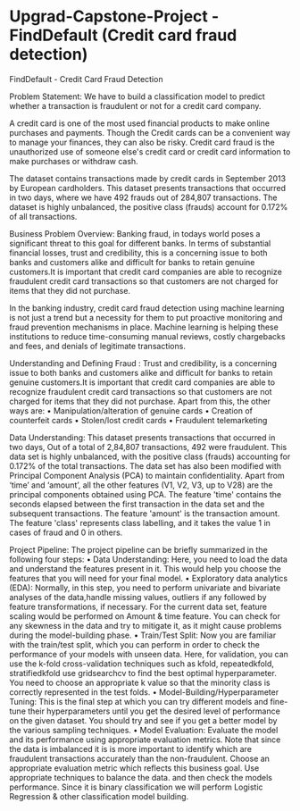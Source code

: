 # Upgrad-Capstone-Project - FindDefault (Credit card fraud detection)

FindDefault - Credit Card Fraud Detection 

Problem Statement:
We have to build a classification model to predict whether a transaction is fraudulent or not for a credit card company.

A credit card is one of the most used financial products to make online purchases and payments. Though the Credit cards can be a convenient way to manage your finances, they can also be risky. Credit card fraud is the unauthorized use of someone else's credit card or credit card information to make purchases or withdraw cash.

The dataset contains transactions made by credit cards in September 2013 by European cardholders. This dataset presents transactions that occurred in two days, where we have 492 frauds out of 284,807 transactions. The dataset is highly unbalanced, the positive class (frauds) account for 0.172% of all transactions.


Business Problem Overview:
Banking fraud, in todays world poses a significant threat to this goal for different banks. In terms of substantial financial losses, trust and credibility, this is a concerning issue to both banks and customers alike and difficult for banks to retain genuine customers.It is important that credit card companies are able to recognize fraudulent credit card transactions so that customers are not charged for items that they did not purchase. 

In the banking industry, credit card fraud detection using machine learning is not just a trend but a necessity for them to put proactive monitoring and fraud prevention mechanisms in place. Machine learning is helping these institutions to reduce time-consuming manual reviews, costly chargebacks and fees, and denials of legitimate transactions.

Understanding and Defining Fraud :
Trust and credibility, is a concerning issue to both banks and customers alike and difficult for banks to retain genuine customers.It is important that credit card companies are able to recognize fraudulent credit card transactions so that customers are not charged for items that they did not purchase.  Apart from this, the other ways are:
• Manipulation/alteration of genuine cards
• Creation of counterfeit cards
• Stolen/lost credit cards
• Fraudulent telemarketing

Data Understanding:
This dataset presents transactions that occurred in two days, Out of a total of 2,84,807 transactions, 492 were fraudulent. This data set is highly unbalanced, with the positive class (frauds) accounting for 0.172% of the total transactions. The data set has also been modified with Principal Component Analysis (PCA) to maintain confidentiality. Apart from ‘time’ and ‘amount’, all the other features (V1, V2, V3, up to V28) are the principal components obtained using PCA. The feature 'time' contains the seconds elapsed between the first transaction in the data set and the subsequent transactions. The feature 'amount' is the transaction amount. The feature 'class' represents class labelling, and it takes the value 1 in cases of fraud and 0 in others.

Project Pipeline:
The project pipeline can be briefly summarized in the following four steps:
• Data Understanding: Here, you need to load the data and understand the features present in it. This would help you choose the features that you will need for your final model.
• Exploratory data analytics (EDA): Normally, in this step, you need to perform univariate and bivariate analyses of the data,handle missing values, outliers if any followed by feature transformations, if necessary. For the current data set, feature scaling would be performed on Amount & time feature. You can check for any skewness in the data and try to mitigate it, as it might cause problems during the model-building phase.
• Train/Test Split: Now you are familiar with the train/test split, which you can perform in order to check the performance of your models with unseen data. Here, for validation, you can use the k-fold cross-validation techniques such as kfold, repeatedkfold, stratifiedkfold use gridsearchcv to find the best optimal hyperparameter. You need to choose an appropriate k value so that the minority class is correctly represented in the test folds.
• Model-Building/Hyperparameter Tuning: This is the final step at which you can try different models and fine-tune their hyperparameters until you get the desired level of performance on the given dataset. You should try and see if you get a better model by the various sampling techniques.
• Model Evaluation: Evaluate the model and its performance using appropriate evaluation metrics. Note that since the data is imbalanced it is is more important to identify which are fraudulent transactions accurately than the non-fraudulent. Choose an appropriate evaluation metric which reflects this business goal. Use appropriate techniques to balance the data. and then check the models performance. Since it is binary classification we will perform Logistic Regression & other classification model building. 
